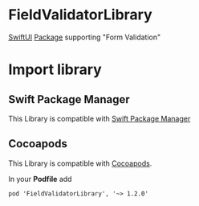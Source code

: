 # FieldValidatorLibrary

[SwiftUI](https://developer.apple.com/documentation/swiftui) [Package](https://swift.org/package-manager/) supporting "Form Validation"

# Import library

## Swift Package Manager

This Library is compatible with [Swift Package Manager](https://swift.org/package-manager/)

## Cocoapods

This Library is compatible with [Cocoapods](https://cocoapods.org).

In your **Podfile** add
```
pod 'FieldValidatorLibrary', '~> 1.2.0'
```
